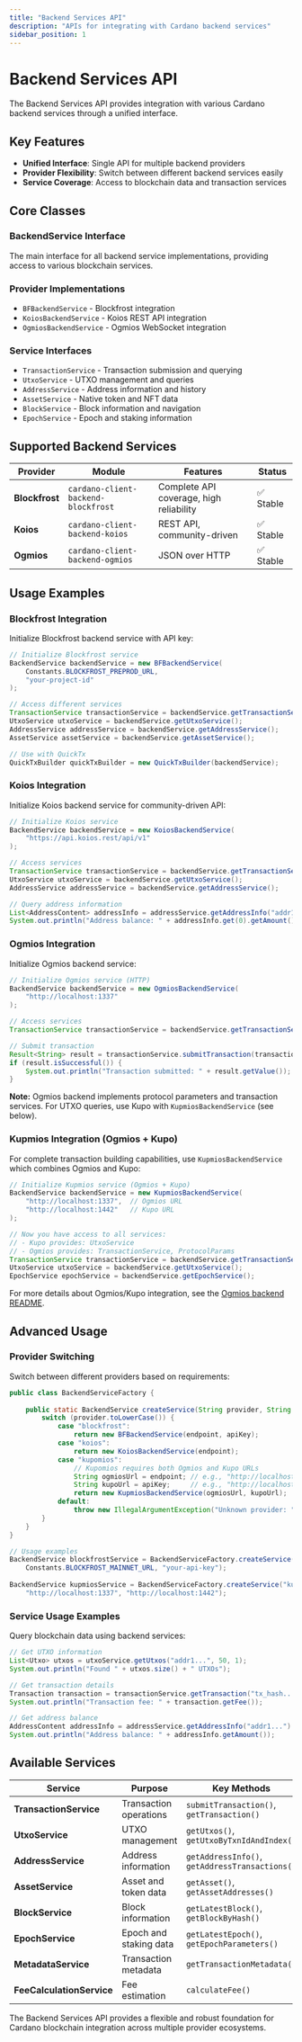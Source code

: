 ```yaml
---
title: "Backend Services API"
description: "APIs for integrating with Cardano backend services"
sidebar_position: 1
---
```


# Backend Services API

The Backend Services API provides integration with various Cardano backend services through a unified interface.

## Key Features

- **Unified Interface**: Single API for multiple backend providers
- **Provider Flexibility**: Switch between different backend services easily
- **Service Coverage**: Access to blockchain data and transaction services

## Core Classes

### BackendService Interface
The main interface for all backend service implementations, providing access to various blockchain services.

### Provider Implementations
- `BFBackendService` - Blockfrost integration
- `KoiosBackendService` - Koios REST API integration  
- `OgmiosBackendService` - Ogmios WebSocket integration

### Service Interfaces
- `TransactionService` - Transaction submission and querying
- `UtxoService` - UTXO management and queries
- `AddressService` - Address information and history
- `AssetService` - Native token and NFT data
- `BlockService` - Block information and navigation
- `EpochService` - Epoch and staking information

## Supported Backend Services

| Provider | Module | Features | Status |
|----------|--------|----------|--------|
| **Blockfrost** | `cardano-client-backend-blockfrost` | Complete API coverage, high reliability | ✅ Stable |
| **Koios** | `cardano-client-backend-koios` | REST API, community-driven | ✅ Stable |
| **Ogmios** | `cardano-client-backend-ogmios` | JSON over HTTP | ✅ Stable |

## Usage Examples

### Blockfrost Integration

Initialize Blockfrost backend service with API key:

```java
// Initialize Blockfrost service
BackendService backendService = new BFBackendService(
    Constants.BLOCKFROST_PREPROD_URL, 
    "your-project-id"
);

// Access different services
TransactionService transactionService = backendService.getTransactionService();
UtxoService utxoService = backendService.getUtxoService();
AddressService addressService = backendService.getAddressService();
AssetService assetService = backendService.getAssetService();

// Use with QuickTx
QuickTxBuilder quickTxBuilder = new QuickTxBuilder(backendService);
```

### Koios Integration

Initialize Koios backend service for community-driven API:

```java
// Initialize Koios service
BackendService backendService = new KoiosBackendService(
    "https://api.koios.rest/api/v1"
);

// Access services
TransactionService transactionService = backendService.getTransactionService();
UtxoService utxoService = backendService.getUtxoService();
AddressService addressService = backendService.getAddressService();

// Query address information
List<AddressContent> addressInfo = addressService.getAddressInfo("addr1...");
System.out.println("Address balance: " + addressInfo.get(0).getAmount());
```

### Ogmios Integration

Initialize Ogmios backend service:

```java
// Initialize Ogmios service (HTTP)
BackendService backendService = new OgmiosBackendService(
    "http://localhost:1337"
);

// Access services
TransactionService transactionService = backendService.getTransactionService();

// Submit transaction
Result<String> result = transactionService.submitTransaction(transactionCbor);
if (result.isSuccessful()) {
    System.out.println("Transaction submitted: " + result.getValue());
}
```

**Note:** Ogmios backend implements protocol parameters and transaction services. 
For UTXO queries, use Kupo with `KupmiosBackendService` (see below).

### Kupmios Integration (Ogmios + Kupo)

For complete transaction building capabilities, use `KupmiosBackendService` which combines Ogmios and Kupo:

```java
// Initialize Kupmios service (Ogmios + Kupo)
BackendService backendService = new KupmiosBackendService(
    "http://localhost:1337",  // Ogmios URL
    "http://localhost:1442"   // Kupo URL
);

// Now you have access to all services:
// - Kupo provides: UtxoService
// - Ogmios provides: TransactionService, ProtocolParams
TransactionService transactionService = backendService.getTransactionService();
UtxoService utxoService = backendService.getUtxoService();
EpochService epochService = backendService.getEpochService();
```

For more details about Ogmios/Kupo integration, see the [Ogmios backend README](https://github.com/bloxbean/cardano-client-lib/tree/master/backend-modules/ogmios).

## Advanced Usage

### Provider Switching

Switch between different providers based on requirements:

```java
public class BackendServiceFactory {
    
    public static BackendService createService(String provider, String endpoint, String apiKey) {
        switch (provider.toLowerCase()) {
            case "blockfrost":
                return new BFBackendService(endpoint, apiKey);
            case "koios":
                return new KoiosBackendService(endpoint);
            case "kupomios":
                // Kupomios requires both Ogmios and Kupo URLs
                String ogmiosUrl = endpoint; // e.g., "http://localhost:1337"
                String kupoUrl = apiKey;     // e.g., "http://localhost:1442" (reusing apiKey param for kupoUrl)
                return new KupmiosBackendService(ogmiosUrl, kupoUrl);
            default:
                throw new IllegalArgumentException("Unknown provider: " + provider);
        }
    }
}

// Usage examples
BackendService blockfrostService = BackendServiceFactory.createService("blockfrost", 
    Constants.BLOCKFROST_MAINNET_URL, "your-api-key");
    
BackendService kupmiosService = BackendServiceFactory.createService("kupomios",
    "http://localhost:1337", "http://localhost:1442");
```

### Service Usage Examples

Query blockchain data using backend services:

```java
// Get UTXO information
List<Utxo> utxos = utxoService.getUtxos("addr1...", 50, 1);
System.out.println("Found " + utxos.size() + " UTXOs");

// Get transaction details
Transaction transaction = transactionService.getTransaction("tx_hash...");
System.out.println("Transaction fee: " + transaction.getFee());

// Get address balance
AddressContent addressInfo = addressService.getAddressInfo("addr1...").get(0);
System.out.println("Address balance: " + addressInfo.getAmount());
```

## Available Services

| Service | Purpose | Key Methods |
|---------|---------|-------------|
| **TransactionService** | Transaction operations | `submitTransaction()`, `getTransaction()` |
| **UtxoService** | UTXO management | `getUtxos()`, `getUtxoByTxnIdAndIndex()` |
| **AddressService** | Address information | `getAddressInfo()`, `getAddressTransactions()` |
| **AssetService** | Asset and token data | `getAsset()`, `getAssetAddresses()` |
| **BlockService** | Block information | `getLatestBlock()`, `getBlockByHash()` |
| **EpochService** | Epoch and staking data | `getLatestEpoch()`, `getEpochParameters()` |
| **MetadataService** | Transaction metadata | `getTransactionMetadata()` |
| **FeeCalculationService** | Fee estimation | `calculateFee()` |

The Backend Services API provides a flexible and robust foundation for Cardano blockchain integration across multiple provider ecosystems.
